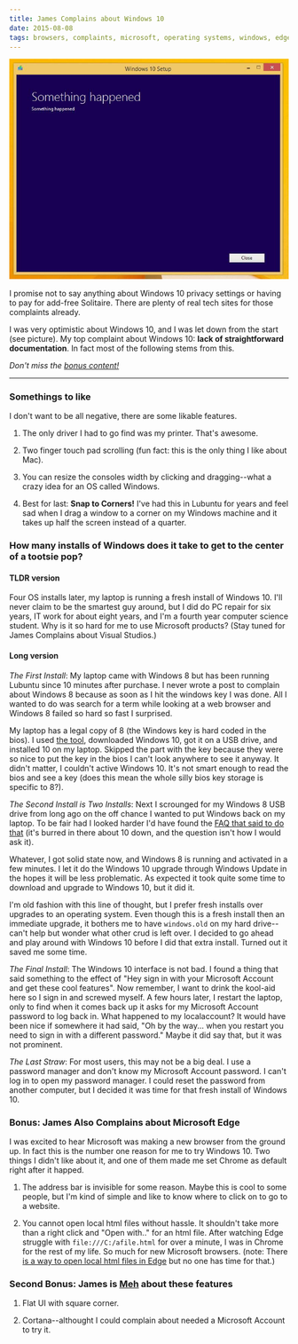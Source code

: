 ```yaml
---
title: James Complains about Windows 10
date: 2015-08-08
tags: browsers, complaints, microsoft, operating systems, windows, edge
---
```


![Did something happen?][pic-1]

I promise not to say anything about Windows 10 privacy settings or having to pay for add-free
Solitaire. There are plenty of real tech sites for those complaints already.

I was very optimistic about Windows 10, and I was let down from the start (see picture). My top
complaint about Windows 10: **lack of straightforward documentation**. In fact most of the following
stems from this.

_Don't miss the [bonus content!][link-5]_

<!-- more -->

----------------------------------------------------------------------------------------------------

### Somethings to like

I don't want to be all negative, there are some likable features.

1. The only driver I had to go find was my printer. That's awesome.

2. Two finger touch pad scrolling (fun fact: this is the only thing I like about Mac).

3. You can resize the consoles width by clicking and dragging--what a crazy idea for an OS called
   Windows.

4. Best for last: **Snap to Corners!** I've had this in Lubuntu for years and feel sad when I drag a
   window to a corner on my Windows machine and it takes up half the screen instead of a quarter.


### How many installs of Windows does it take to get to the center of a tootsie pop?

#### TLDR version

Four OS installs later, my laptop is running a fresh install of Windows 10. I'll never claim
to be the smartest guy around, but I did do PC repair for six years, IT work for about eight years,
and I'm a fourth year computer science student. Why is it so hard for me to use Microsoft products?
(Stay tuned for James Complains about Visual Studios.)

#### Long version

_The First Install_: My laptop came with Windows 8 but has been running Lubuntu since 10 minutes
after purchase. I never wrote a post to complain about Windows 8 because as soon as I hit the
windows key I was done. All I wanted to do was search for a term while looking at a web browser and
Windows 8 failed so hard so fast I surprised.

My laptop has a legal copy of 8 (the Windows key is hard coded in the bios). I used [the
tool][link-1], downloaded Windows 10, got it on a USB drive, and installed 10 on my laptop. Skipped
the part with the key because they were so nice to put the key in the bios I can't look anywhere to
see it anyway. It didn't matter, I couldn't active Windows 10. It's not smart enough to read the
bios and see a key (does this mean the whole silly bios key storage is specific to 8?).

_The Second Install is Two Installs_: Next I scrounged for my Windows 8 USB drive from long ago on
the off chance I wanted to put Windows back on my laptop. To be fair had I looked harder I'd have
found the [FAQ that said to do that][link-2] (it's burred in there about 10 down, and the question
isn't how I would ask it).

Whatever, I got solid state now, and Windows 8 is running and activated in a few minutes. I let it
do the Windows 10 upgrade through Windows Update in the hopes it will be less problematic. As
expected it took quite some time to download and upgrade to Windows 10, but it did it.

I'm old fashion with this line of thought, but I prefer fresh installs over upgrades to an operating
system. Even though this is a fresh install then an immediate upgrade, it bothers me to have
`windows.old` on my hard drive--can't help but wonder what other crud is left over. I decided to go
ahead and play around with Windows 10 before I did that extra install. Turned out it saved me some
time.

_The Final Install_: The Windows 10 interface is not bad. I found a thing that said something to the
effect of "Hey sign in with your Microsoft Account and get these cool features". Now remember, I
want to drink the kool-aid here so I sign in and screwed myself. A few hours later, I restart the
laptop, only to find when it comes back up it asks for my Microsoft Account password to log back in.
What happened to my localaccount? It would have been nice if somewhere it had said, "Oh by the
way... when you restart you need to sign in with a different password." Maybe it did say that, but
it was not prominent.

_The Last Straw_: For most users, this may not be a big deal. I use a password manager and don't
know my Microsoft Account password. I can't log in to open my password manager. I could reset the
password from another computer, but I decided it was time for that fresh install of Windows 10.


### Bonus: James Also Complains about Microsoft Edge

I was excited to hear Microsoft was making a new browser from the ground up. In fact this is the
number one reason for me to try Windows 10. Two things I didn't like about it, and one of them made
me set Chrome as default right after it happed.

1. The address bar is invisible for some reason. Maybe this is cool to some people, but I'm kind of
   simple and like to know where to click on to go to a website.

2.  You cannot open local html files without hassle. It shouldn't take more than a right click and
   "Open with.." for an html file. After watching Edge struggle with `file:///C:/afile.html` for
   over a minute, I was in Chrome for the rest of my life. So much for new Microsoft browsers.
   (note: There [is a way to open local html files in Edge][link-3] but no one has time for that.)


### Second Bonus: James is [Meh][link-4] about these features

1. Flat UI with square corner.

2. Cortana--althought I could complain about needed a Microsoft Account to try it.







[pic-1]: images/something_happened.jpg "This is a real screenshot! That's the saddest part."
[link-1]: http://www.microsoft.com/en-us/software-download/windows10
[link-2]: https://www.microsoft.com/en-us/software-download/faq
[link-3]: http://answers.microsoft.com/en-us/windows/forum/windows_10-networking/microsoft-edge-cant-open-files-html-pdf-etc-stored/3780e206-8b86-496f-bf3c-de4853f4b0a5
[link-4]: https://en.wikipedia.org/wiki/Meh
[link-5]: #bonus-james-also-complains-about-microsoft-edge
